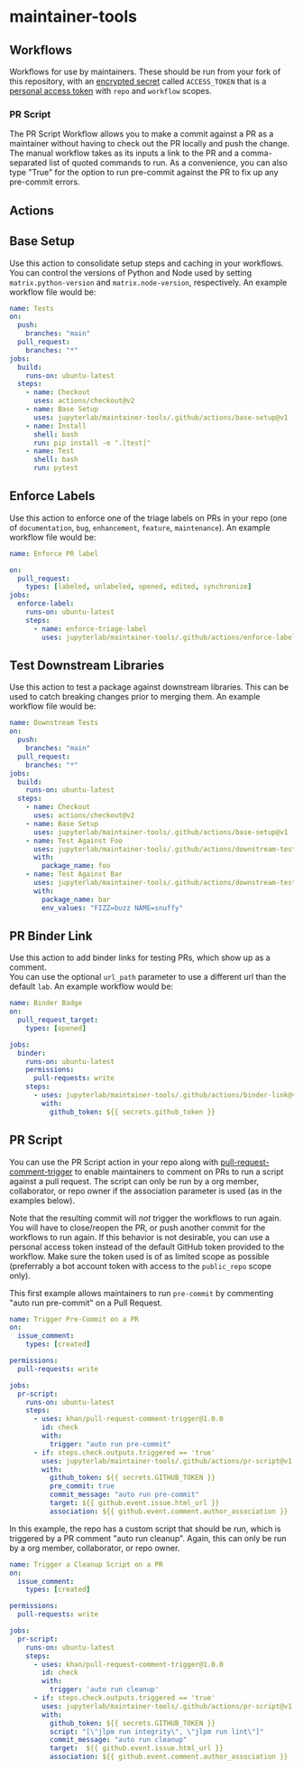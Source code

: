 # maintainer-tools

## Workflows

Workflows for use by maintainers.  These should be run from your fork of this repository, with
an [encrypted secret](https://docs.github.com/en/actions/security-guides/encrypted-secrets) called
`ACCESS_TOKEN` that is a [personal access token](https://docs.github.com/en/authentication/keeping-your-account-and-data-secure/creating-a-personal-access-token) with `repo` and `workflow`
scopes.

### PR Script

The PR Script Workflow allows you to make a commit against a PR as a maintainer without having
to check out the PR locally and push the change.  The manual workflow takes as its inputs a link to the PR
and a comma-separated list of quoted commands to run.  As a convenience, you can also type "True" for the
option to run pre-commit against the PR to fix up any pre-commit errors.


## Actions

## Base Setup

Use this action to consolidate setup steps and caching in your workflows.  You can control the versions of Python and Node used by setting `matrix.python-version` and `matrix.node-version`, respectively.
An example workflow file would be:

```yaml
name: Tests
on:
  push:
    branches: "main"
  pull_request:
    branches: "*"
jobs:
  build:
    runs-on: ubuntu-latest
  steps:
    - name: Checkout
      uses: actions/checkout@v2
    - name: Base Setup
      uses: jupyterlab/maintainer-tools/.github/actions/base-setup@v1
    - name: Install
      shell: bash
      run: pip install -e ".[test]"
    - name: Test
      shell: bash
      run: pytest
```

## Enforce Labels

Use this action to enforce one of the triage labels on PRs in your repo (one of `documentation`, `bug`, `enhancement`, `feature`, `maintenance`).  An example workflow file would be:

```yaml
name: Enforce PR label

on:
  pull_request:
    types: [labeled, unlabeled, opened, edited, synchronize]
jobs:
  enforce-label:
    runs-on: ubuntu-latest
    steps:
      - name: enforce-triage-label
        uses: jupyterlab/maintainer-tools/.github/actions/enforce-label@v1
```

## Test Downstream Libraries

Use this action to test a package against downstream libraries.  This can be used to catch breaking changes prior to merging them. An example workflow file would be:


```yaml
name: Downstream Tests
on:
  push:
    branches: "main"
  pull_request:
    branches: "*"
jobs:
  build:
    runs-on: ubuntu-latest
  steps:
    - name: Checkout
      uses: actions/checkout@v2
    - name: Base Setup
      uses: jupyterlab/maintainer-tools/.github/actions/base-setup@v1
    - name: Test Against Foo
      uses: jupyterlab/maintainer-tools/.github/actions/downstream-test@v1
      with:
        package_name: foo
    - name: Test Against Bar
      uses: jupyterlab/maintainer-tools/.github/actions/downstream-test@v1
      with:
        package_name: bar
        env_values: "FIZZ=buzz NAME=snuffy"
```

## PR Binder Link

Use this action to add binder links for testing PRs, which show up as a comment.  
You can use the optional `url_path` parameter to use a different url than the default `lab`.
An example workflow would be:


```yaml
name: Binder Badge
on:
  pull_request_target:
    types: [opened]

jobs:
  binder:
    runs-on: ubuntu-latest
    permissions:
      pull-requests: write
    steps:
      - uses: jupyterlab/maintainer-tools/.github/actions/binder-link@v1
        with:
          github_token: ${{ secrets.github_token }}
```

## PR Script

You can use the PR Script action in your repo along with [pull-request-comment-trigger](https://github.com/Khan/pull-request-comment-trigger) to enable maintainers to comment on PRs to run
a script against a pull request. The script can only be run by a org member, collaborator, or repo owner if the association parameter is used (as in the examples below).

Note that the resulting commit will *not* trigger the
workflows to run again.  You will have to close/reopen the PR, or push another
commit for the workflows to run again.  If this behavior is not desirable,
you can use a personal access token instead of the default GitHub token provided
to the workflow. Make sure the token used is of as limited scope as possible (preferrably a bot account token with access to the `public_repo` scope only).

This first example allows maintainers to run `pre-commit` by commenting
"auto run pre-commit" on a Pull Request.


```yaml
name: Trigger Pre-Commit on a PR
on:
  issue_comment:
    types: [created]

permissions:
  pull-requests: write

jobs:
  pr-script:
    runs-on: ubuntu-latest
    steps:
      - uses: khan/pull-request-comment-trigger@1.0.0
        id: check
        with:
          trigger: "auto run pre-commit"
      - if: steps.check.outputs.triggered == 'true'
        uses: jupyterlab/maintainer-tools/.github/actions/pr-script@v1
        with:
          github_token: ${{ secrets.GITHUB_TOKEN }}
          pre_commit: true
          commit_message: "auto run pre-commit"
          target: ${{ github.event.issue.html_url }}
          association: ${{ github.event.comment.author_association }}
```

In this example, the repo has a custom script that should be run, which is
triggered by a PR comment "auto run cleanup".  Again, this can only be run
by a org member, collaborator, or repo owner.


```yaml
name: Trigger a Cleanup Script on a PR
on:
  issue_comment:
    types: [created]

permissions:
  pull-requests: write

jobs:
  pr-script:
    runs-on: ubuntu-latest
    steps:
      - uses: khan/pull-request-comment-trigger@1.0.0
        id: check
        with:
          trigger: 'auto run cleanup'
      - if: steps.check.outputs.triggered == 'true'
        uses: jupyterlab/maintainer-tools/.github/actions/pr-script@v1
        with:
          github_token: ${{ secrets.GITHUB_TOKEN }}
          script: "[\"jlpm run integrity\", \"jlpm run lint\"]"
          commit_message: "auto run cleanup"
          target:  ${{ github.event.issue.html_url }}
          association: ${{ github.event.comment.author_association }}
```
